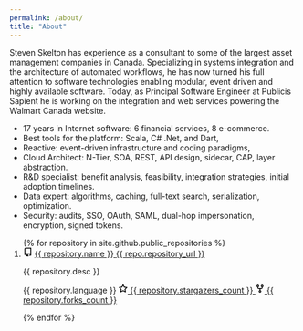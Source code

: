 ```yaml
---
permalink: /about/
title: "About"
---
```


Steven Skelton has experience as a consultant to some of the largest asset management companies in Canada. Specializing in systems integration and the architecture of automated workflows, he has now turned his full attention to software technologies enabling modular, event driven and highly available software. Today, as Principal Software Engineer at Publicis Sapient he is working on the integration and web services powering the Walmart Canada website.

- 17 years in Internet software: 6 financial services, 8 e-commerce.
- Best tools for the platform: Scala, C# .Net, and Dart,
- Reactive: event-driven infrastructure and coding paradigms,
- Cloud Architect: N-Tier, SOA, REST, API design, sidecar, CAP, layer abstraction.
- R&D specialist: benefit analysis, feasibility, integration strategies, initial adoption timelines.
- Data expert: algorithms, caching, full-text search, serialization, optimization.
- Security: audits, SSO, OAuth, SAML, dual-hop impersonation, encryption, signed tokens.

<style type="text/css">

</style>

<ol>
{% for repository in site.github.public_repositories %}

<style src="https://github.githubassets.com/assets/frameworks-da9067fcd9b6.css"></style>
<li class="mb-3 d-flex flex-content-stretch col-12 col-md-6 col-lg-6">
  <div style="Box pinned-item-list-item d-flex p-3 width-full public source">
    <div class="pinned-item-list-item-content">
      <div class="d-flex width-full flex-items-center position-relative">
        <svg aria-hidden="true" height="16" viewBox="0 0 16 16" version="1.1" width="16" data-view-component="true" class="octicon octicon-repo mr-1 color-fg-muted">
            <path fill-rule="evenodd" d="M2 2.5A2.5 2.5 0 014.5 0h8.75a.75.75 0 01.75.75v12.5a.75.75 0 01-.75.75h-2.5a.75.75 0 110-1.5h1.75v-2h-8a1 1 0 00-.714 1.7.75.75 0 01-1.072 1.05A2.495 2.495 0 012 11.5v-9zm10.5-1V9h-8c-.356 0-.694.074-1 .208V2.5a1 1 0 011-1h8zM5 12.25v3.25a.25.25 0 00.4.2l1.45-1.087a.25.25 0 01.3 0L8.6 15.7a.25.25 0 00.4-.2v-3.25a.25.25 0 00-.25-.25h-3.5a.25.25 0 00-.25.25z"></path>
        </svg>
        <a href="{{ repository.html_url }}" class="text-bold flex-auto min-width-0">
          <span class="repo" title="flag-icon">{{ repository.name }}</span>
        </a>
        <span></span><span class="Label Label--secondary v-align-middle ml-1"><a href="{{ repo.repository_url }}">{{ repo.repository_url }}</a></span>
      </div>
      <p class="pinned-item-desc color-fg-muted text-small d-block mt-2 mb-3">
        {{ repository.desc }}
      </p>
      <p class="mb-0 f6 color-fg-muted">
        <span class="d-inline-block mr-3">
          <span class="repo-language-color" style="background-color: #e34c26"></span>
          <span itemprop="programmingLanguage">{{ repository.language }}</span>
        </span>
        <a href="{{ repository.html_url }}/stargazers" class="pinned-item-meta Link--muted">
          <svg aria-label="stars" role="img" height="16" viewBox="0 0 16 16" version="1.1" width="16" data-view-component="true" class="octicon octicon-star">
            <path fill-rule="evenodd" d="M8 .25a.75.75 0 01.673.418l1.882 3.815 4.21.612a.75.75 0 01.416 1.279l-3.046 2.97.719 4.192a.75.75 0 01-1.088.791L8 12.347l-3.766 1.98a.75.75 0 01-1.088-.79l.72-4.194L.818 6.374a.75.75 0 01.416-1.28l4.21-.611L7.327.668A.75.75 0 018 .25zm0 2.445L6.615 5.5a.75.75 0 01-.564.41l-3.097.45 2.24 2.184a.75.75 0 01.216.664l-.528 3.084 2.769-1.456a.75.75 0 01.698 0l2.77 1.456-.53-3.084a.75.75 0 01.216-.664l2.24-2.183-3.096-.45a.75.75 0 01-.564-.41L8 2.694v.001z"></path>
          </svg>
          {{ repository.stargazers_count }}
        </a>
        <a href="{{ repository.html_url }}/network/members" class="pinned-item-meta Link--muted">
          <svg aria-label="forks" role="img" height="16" viewBox="0 0 16 16" version="1.1" width="16" data-view-component="true" class="octicon octicon-repo-forked">
            <path fill-rule="evenodd" d="M5 3.25a.75.75 0 11-1.5 0 .75.75 0 011.5 0zm0 2.122a2.25 2.25 0 10-1.5 0v.878A2.25 2.25 0 005.75 8.5h1.5v2.128a2.251 2.251 0 101.5 0V8.5h1.5a2.25 2.25 0 002.25-2.25v-.878a2.25 2.25 0 10-1.5 0v.878a.75.75 0 01-.75.75h-4.5A.75.75 0 015 6.25v-.878zm3.75 7.378a.75.75 0 11-1.5 0 .75.75 0 011.5 0zm3-8.75a.75.75 0 100-1.5.75.75 0 000 1.5z"></path>
          </svg>
          {{ repository.forks_count }}
        </a>
      </p>
    </div>
  </div>
</li>

{% endfor %}
</ol>